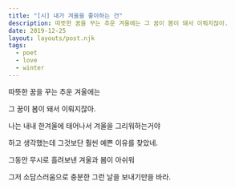```yaml
---
title: "[시] 내가 겨울을 좋아하는 건"
description: 따뜻한 꿈을 꾸는 추운 겨울에는 그 꿈이 봄이 돼서 이뤄지잖아.
date: 2019-12-25
layout: layouts/post.njk
tags:
  - poet
  - love
  - winter
---
```


따뜻한 꿈을 꾸는 추운 겨울에는

그 꿈이 봄이 돼서 이뤄지잖아.

나는 내내 한겨울에 태어나서 겨울을 그리워하는거야

하고 생각했는데 그것보단 훨씬 예쁜 이유를 찾았네.

그동안 무시로 흘려보낸 겨울과 봄이 아쉬워

그저 소담스러움으로 충분한 그런 날을 보내기만을 바라.
